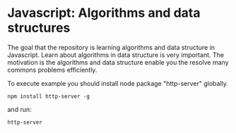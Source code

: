 # Javascript: Algorithms and data structures
The goal that the repository is learning algorithms and data structure in Javascript.
Learn about algorithms in data structure is very important. The motivation is the algorithms and data structure enable you the resolve many commons problems efficiently.

To execute example you should install node package "http-server" globally.
```
npm install http-server -g
```
and run:
```
http-server
```